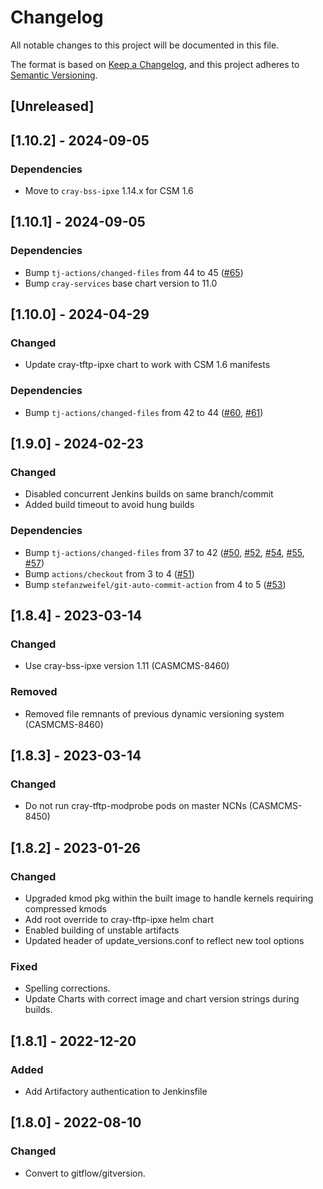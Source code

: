 # Changelog

All notable changes to this project will be documented in this file.

The format is based on [Keep a Changelog](https://keepachangelog.com/en/1.0.0/),
and this project adheres to [Semantic Versioning](https://semver.org/spec/v2.0.0.html).

## [Unreleased]

## [1.10.2] - 2024-09-05

### Dependencies
- Move to `cray-bss-ipxe` 1.14.x for CSM 1.6

## [1.10.1] - 2024-09-05

### Dependencies
- Bump `tj-actions/changed-files` from 44 to 45 ([#65](https://github.com/Cray-HPE/cms-tftpd/pull/65))
- Bump `cray-services` base chart version to 11.0

## [1.10.0] - 2024-04-29
### Changed
- Update cray-tftp-ipxe chart to work with CSM 1.6 manifests

### Dependencies
- Bump `tj-actions/changed-files` from 42 to 44 ([#60](https://github.com/Cray-HPE/cms-tftpd/pull/60), [#61](https://github.com/Cray-HPE/cms-tftpd/pull/61))

## [1.9.0] - 2024-02-23
### Changed
- Disabled concurrent Jenkins builds on same branch/commit
- Added build timeout to avoid hung builds

### Dependencies
- Bump `tj-actions/changed-files` from 37 to 42 ([#50](https://github.com/Cray-HPE/cms-tftpd/pull/50), [#52](https://github.com/Cray-HPE/cms-tftpd/pull/52), [#54](https://github.com/Cray-HPE/cms-tftpd/pull/54), [#55](https://github.com/Cray-HPE/cms-tftpd/pull/55), [#57](https://github.com/Cray-HPE/cms-tftpd/pull/57))
- Bump `actions/checkout` from 3 to 4 ([#51](https://github.com/Cray-HPE/cms-tftpd/pull/51))
- Bump `stefanzweifel/git-auto-commit-action` from 4 to 5 ([#53](https://github.com/Cray-HPE/cms-tftpd/pull/53))

## [1.8.4] - 2023-03-14
### Changed
- Use cray-bss-ipxe version 1.11 (CASMCMS-8460)

### Removed
- Removed file remnants of previous dynamic versioning system (CASMCMS-8460)

## [1.8.3] - 2023-03-14
### Changed
- Do not run cray-tftp-modprobe pods on master NCNs (CASMCMS-8450)

## [1.8.2] - 2023-01-26
### Changed
- Upgraded kmod pkg within the built image to handle kernels requiring compressed kmods
- Add root override to cray-tftp-ipxe helm chart
- Enabled building of unstable artifacts
- Updated header of update_versions.conf to reflect new tool options

### Fixed
- Spelling corrections.
- Update Charts with correct image and chart version strings during builds.

## [1.8.1] - 2022-12-20
### Added
- Add Artifactory authentication to Jenkinsfile

## [1.8.0] - 2022-08-10
### Changed
- Convert to gitflow/gitversion.

